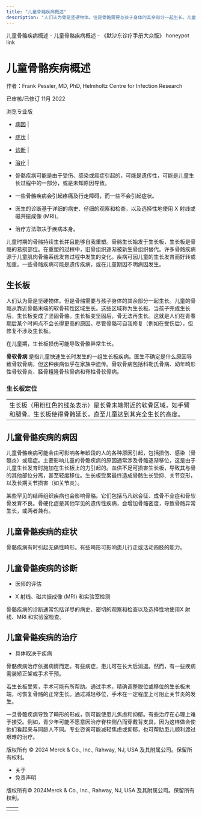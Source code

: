 ```yaml
---
title: "儿童骨骼疾病概述"
description: "人们认为骨是坚硬物体。但是骨骼需要与孩子身体的其余部分一起生长。儿童的骨骼从靠近骨骼末端的软骨软性区域生长。这些区域称为生长板。当孩子完成生长后，生长板变成了坚固骨骼。生长板变坚固后，骨无法再生长。这就是人们在青春期后某个时间点不会长得更高的原因。尽管骨骼可自我修复（例如在受伤后），但修复不涉及生长板。"
---
```


﻿儿童骨骼疾病概述 \- 儿童骨骼疾病概述 \- 《默沙东诊疗手册大众版》 honeypot link

# 儿童骨骼疾病概述

作者：Frank Pessler, MD, PhD, Helmholtz Centre for Infection Research

已审核/已修订 11月 2022

浏览专业版

- [病因](#病因_v821278_zh) \|
- [症状](#症状_v821284_zh) \|
- [诊断](#诊断_v38720691_zh) \|
- [治疗](#治疗_v821287_zh) \|

- 骨骼疾病可能是由于受伤、感染或癌症引起的，可能是遗传性，可能是儿童生长过程中的一部分，或是未知原因导致。

- 一些骨骼疾病会引起疼痛及行走障碍，而一些不会引起症状。

- 医生的诊断基于详细的病史、仔细的观察和检查，以及选择性地使用 X 射线或磁共振成像 (MRI)。

- 治疗方法取决于疾病本身。


儿童时期的骨骼持续生长并且能够自我重塑。骨骼生长始发于生长板，生长板是骨骼的易损部位。在重塑的过程中，旧骨组织逐渐被新生骨组织替代。许多骨骼疾病源于儿童肌肉骨骼系统发育过程中发生的变化。疾病可因儿童的生长发育而好转或加重。一些骨骼疾病可能是遗传疾病，或在儿童期因不明病因发生。

## 生长板

人们认为骨是坚硬物体。但是骨骼需要与孩子身体的其余部分一起生长。儿童的骨骼从靠近骨骼末端的软骨软性区域生长。这些区域称为生长板。当孩子完成生长后，生长板变成了坚固骨骼。生长板变坚固后，骨无法再生长。这就是人们在青春期后某个时间点不会长得更高的原因。尽管骨骼可自我修复（例如在受伤后），但修复不涉及生长板。

在儿童期，生长板损伤可能导致骨骼异常生长。

**骨软骨病** 是指儿童快速生长时发生的一组生长板疾病。医生不确定是什么原因导致骨软骨病，但这种疾病似乎在家族中遗传。骨软骨病包括科勒氏骨病、幼年畸形性骨软骨炎、胫骨粗隆骨软骨病和脊柱骨软骨病。

### 生长板定位

|     |
| --- |
| 生长板（用粉红色的线条表示）是长骨末端附近的软骨区域，如手臂和腿骨。生长板使得骨骼延长，直至儿童达到其完全生长的高度。<br> |

## 儿童骨骼疾病的病因

儿童骨骼疾病可能会由可影响各年龄段的人的各种原因引起，包括损伤、感染（骨髓炎）或癌症。主要影响儿童的骨骼疾病的原因通常涉及骨骼逐渐移位，这是由于儿童生长发育时施加在生长板上的力引起的。血供不足可损害生长板，导致其与骨的其他部位分离，甚至轻度移位。生长板受累最终造成骨骼生长受抑、关节变形，以及长期关节损害（如关节炎）。

某些罕见的结缔组织疾病也会影响骨骼。它们包括马凡综合征、成骨不全症和骨软骨发育不良。骨硬化症是其他罕见的遗传性疾病，会增加骨骼密度，导致骨骼异常生长，或两者兼有。

## 儿童骨骼疾病的症状

骨骼疾病有时引起无痛性畸形。有些畸形可影响患儿行走或活动四肢的能力。

## 儿童骨骼疾病的诊断

- 医师的评估

- X 射线、磁共振成像 (MRI) 和实验室检测


骨骼疾病的诊断通常包括详尽的病史、密切的观察和检查以及选择性地使用X 射线、MRI 和实验室检查。

## 儿童骨骼疾病的治疗

- 具体取决于疾病


骨骼疾病治疗依据病情而定。有些病症，患儿可在长大后消退。然而，有一些疾病需装矫正架或手术干预。

若生长板受累，手术可能有所帮助。通过手术，精确调整脱位或移位的生长板末端，可恢复骨骼的正常生长。通过减轻移位，手术在一定程度上可阻止关节炎的发生。

一旦骨骼疾病导致了畸形的形成，则可能使患儿焦虑和抑郁。有些治疗在心理上难于接受。例如，青少年可能不愿意因治疗脊柱侧凸而穿戴背支具，因为这样做会使他们看起来与同龄人不同。专业咨询可能减轻焦虑或抑郁，也可帮助患儿顺利渡过艰难的治疗。



版权所有 © 2024
Merck & Co., Inc., Rahway, NJ, USA 及其附属公司。保留所有权利。

- 关于
- 免责声明

版权所有© 2024Merck & Co., Inc., Rahway, NJ, USA 及其附属公司。保留所有权利。

|     |     |
| --- | --- |
|  |  |